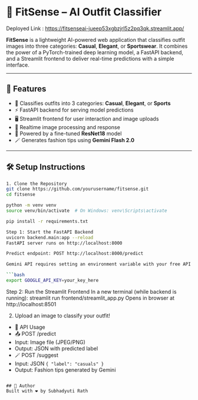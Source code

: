 # 👕 FitSense – AI Outfit Classifier

Deployed Link : https://fitsenseai-jueep53xgbzjrl5z2pq3qk.streamlit.app/

**FitSense** is a lightweight AI-powered web application that classifies outfit images into three categories: **Casual**, **Elegant**, or **Sportswear**. It combines the power of a PyTorch-trained deep learning model, a FastAPI backend, and a Streamlit frontend to deliver real-time predictions with a simple interface.

---

## 🚀 Features

- 🎯 Classifies outfits into 3 categories: **Casual**, **Elegant**, or **Sports**
- ⚡ FastAPI backend for serving model predictions
- 🖥️ Streamlit frontend for user interaction and image uploads
- 🔁 Realtime image processing and response
- 🧠 Powered by a fine-tuned **ResNet18** model
- 🪄 Generates fashion tips using **Gemini Flash 2.0**

---

## 🛠️ Setup Instructions

```bash
1. Clone the Repository
git clone https://github.com/yourusername/fitsense.git
cd fitsense

python -m venv venv
source venv/bin/activate  # On Windows: venv\Scripts\activate

pip install -r requirements.txt

Step 1: Start the FastAPI Backend
uvicorn backend.main:app --reload
FastAPI server runs on http://localhost:8000

Predict endpoint: POST http://localhost:8000/predict

Gemini API requires setting an environment variable with your free API key:

```bash
export GOOGLE_API_KEY=your_key_here
```

Step 2: Run the Streamlit Frontend
In a new terminal (while backend is running):
streamlit run frontend/streamlit_app.py
Opens in browser at http://localhost:8501

2. Upload an image to classify your outfit!
- 🧪 API Usage
- 📤 POST /predict
- Input: Image file (JPEG/PNG)
- Output: JSON with predicted label
- 🪄 POST /suggest
- Input: JSON `{ "label": "casuals" }`
- Output: Fashion tips generated by Gemini
```

## 👤 Author
Built with ❤️ by Subhadyuti Rath

